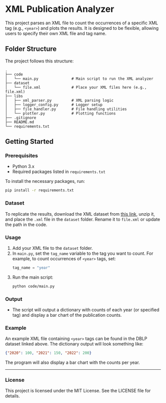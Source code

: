 # XML Publication Analyzer

This project parses an XML file to count the occurrences of a specific XML tag (e.g., `<year>`) and plots the results. It is designed to be flexible, allowing users to specify their own XML file and tag name.

## Folder Structure

The project follows this structure:
```
.
├── code
│   └── main.py               # Main script to run the XML analyzer
├── dataset
│   └── file.xml              # Place your XML files here (e.g., file.xml)
├── libs
│   ├── xml_parser.py         # XML parsing logic
│   ├── logger_config.py      # Logger setup
│   ├── file_handler.py       # File handling utilities
│   └── plotter.py            # Plotting functions
├── .gitignore
├── README.md
└── requirements.txt
```

## Getting Started

### Prerequisites

- Python 3.x
- Required packages listed in `requirements.txt`

To install the necessary packages, run:
```bash
pip install -r requirements.txt
```

### Dataset

To replicate the results, download the XML dataset from [this link](https://dblp.org/xml/release/dblp-2024-10-01.xml.gz), unzip it, and place the `.xml` file in the `dataset` folder. Rename it to `file.xml` or update the path in the code.

### Usage

1. Add your XML file to the `dataset` folder.
2. In `main.py`, set the `tag_name` variable to the tag you want to count. For example, to count occurrences of `<year>` tags, set:
   ```python
   tag_name = "year"
   ```
3. Run the main script:
   ```bash
   python code/main.py
   ```

### Output

- The script will output a dictionary with counts of each year (or specified tag) and display a bar chart of the publication counts.

### Example

An example XML file containing `<year>` tags can be found in the DBLP dataset linked above. The dictionary output will look something like:
```json
{"2020": 100, "2021": 150, "2022": 200}
```

The program will also display a bar chart with the counts per year.

---

### License

This project is licensed under the MIT License. See the LICENSE file for details.
